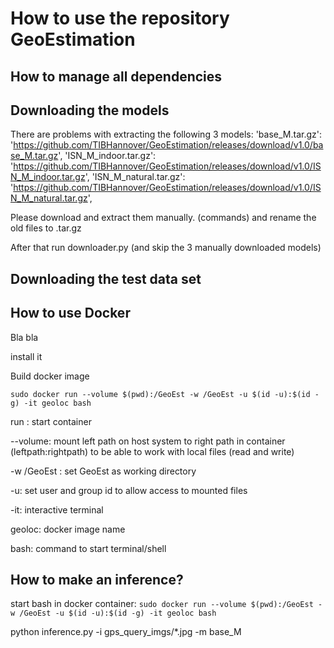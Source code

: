 # How to use the repository GeoEstimation

## How to manage all dependencies




## Downloading the models

There are problems with extracting the following 3 models: 
'base_M.tar.gz':
    'https://github.com/TIBHannover/GeoEstimation/releases/download/v1.0/base_M.tar.gz',
    'ISN_M_indoor.tar.gz':
    'https://github.com/TIBHannover/GeoEstimation/releases/download/v1.0/ISN_M_indoor.tar.gz',
    'ISN_M_natural.tar.gz':
    'https://github.com/TIBHannover/GeoEstimation/releases/download/v1.0/ISN_M_natural.tar.gz',

Please download and extract them manually.  (commands) and rename the old files to .tar.gz

After that run downloader.py  (and skip the 3 manually downloaded models)



## Downloading the test data set


## How to use Docker
Bla bla


install it

Build docker image



`sudo docker run --volume $(pwd):/GeoEst -w /GeoEst -u $(id -u):$(id -g) -it geoloc bash`

run : start container

--volume: mount left path on host system to right path in container (leftpath:rightpath)
to be able to work with local files (read and write)

-w /GeoEst : set GeoEst as working directory

-u: set user and group id to allow access to mounted files

-it: interactive terminal

geoloc: docker image name

bash: command to start terminal/shell



## How to make an inference?


start bash in docker container:
`sudo docker run --volume $(pwd):/GeoEst -w /GeoEst -u $(id -u):$(id -g) -it geoloc bash`


python inference.py -i gps_query_imgs/*.jpg -m base_M

